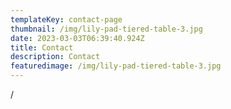 ```yaml
---
templateKey: contact-page
thumbnail: /img/lily-pad-tiered-table-3.jpg
date: 2023-03-03T06:39:40.924Z
title: Contact
description: Contact
featuredimage: /img/lily-pad-tiered-table-3.jpg
---
```

/